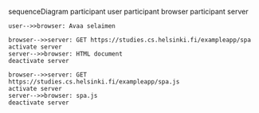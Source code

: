 sequenceDiagram
    participant user
    participant browser
    participant server
    
    user-->>browser: Avaa selaimen
    
    browser-->>server: GET https://studies.cs.helsinki.fi/exampleapp/spa
    activate server
    server-->>browser: HTML document
    deactivate server

    browser-->>server: GET https://studies.cs.helsinki.fi/exampleapp/spa.js
    activate server
    server-->>browser: spa.js
    deactivate server